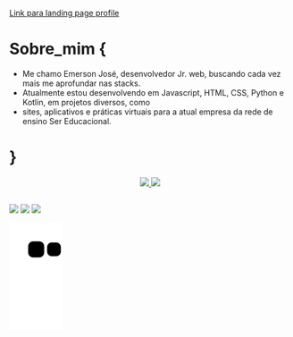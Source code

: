 <a href="https://emersonjps.github.io/landingPagePerson/">Link para landing page profile</a>

# Sobre_mim {
-   Me chamo Emerson José, desenvolvedor Jr. web, buscando cada vez mais me aprofundar nas stacks.
-   Atualmente estou desenvolvendo em Javascript, HTML, CSS, Python e Kotlin, em projetos diversos, como 
-   sites, aplicativos e práticas virtuais para a atual empresa da rede de ensino Ser Educacional.
#  }

 <div align="center">
  <a href="https://github.com/emersonjps">
  <img height="180em" src="https://github-readme-stats.vercel.app/api?username=emersonjps&show_icons=true&theme=dark&include_all_commits=true&count_private=true"/>
  <img height="180em" src="https://github-readme-stats.vercel.app/api/top-langs/?username=emersonjps&layout=compact&langs_count=7&theme=dark"/>
</div>

 </div>


##

<div> 
  <a href="https://www.instagram.com/emerson_jps/" target="_blank"><img src="https://img.shields.io/badge/-Instagram-%23E4405F?style=for-the-badge&logo=instagram&logoColor=white" target="_blank"></a>
  <a href = "mailto:emerson20010213@gmail.com"><img src="https://img.shields.io/badge/-Gmail-%23333?style=for-the-badge&logo=gmail&logoColor=white" target="_blank"></a>
  <a href="https://www.linkedin.com/in/emerson-jos%C3%A9-196095186/" target="_blank"><img src="https://img.shields.io/badge/-LinkedIn-%230077B5?style=for-the-badge&logo=linkedin&logoColor=white" target="_blank"></a> 
 
  ![Snake animation](https://github.com/emersonjps/emersonjps/blob/output/github-contribution-grid-snake.svg)
 
</div>
